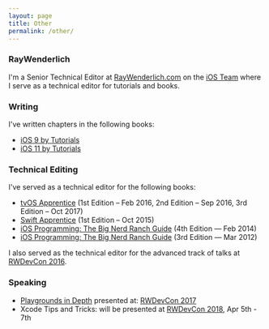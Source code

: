 ```yaml
---
layout: page
title: Other
permalink: /other/
---
```


### RayWenderlich
I'm a Senior Technical Editor at [RayWenderlich.com](https://www.raywenderlich.com) on the [iOS Team](https://www.raywenderlich.com/about#jahmad) where I serve as a technical editor for tutorials and books.

### Writing
I've written chapters in the following books:
- [iOS 9 by Tutorials](https://store.raywenderlich.com/products/ios-9-by-tutorials)
- [iOS 11 by Tutorials](https://store.raywenderlich.com/products/ios-11-by-tutorials)

### Technical Editing
I've served as a technical editor for the following books:
- [tvOS Apprentice](https://store.raywenderlich.com/products/tvos-apprentice) (1st Edition – Feb 2016, 2nd Edition – Sep 2016, 3rd Edition – Oct 2017)
- [Swift Apprentice](https://store.raywenderlich.com/products/swift-apprentice) (1st Edition – Oct 2015)
- [iOS Programming: The Big Nerd Ranch Guide](https://www.amazon.com/iOS-Programming-Ranch-Guide-Guides/dp/0321942051) (4th Edition — Feb 2014)
- [iOS Programming: The Big Nerd Ranch Guide](https://www.amazon.com/iOS-Programming-Ranch-Guide-Guides/dp/0321821521) (3rd Edition — Mar 2012)

I also served as the technical editor for the advanced track of talks at [RWDevCon 2016](https://www.rwdevcon.com/2016).

### Speaking
- [Playgrounds in Depth](https://www.raywenderlich.com/159756/rwdevcon-2017-vault-free-tutorial-2-swift-playgrounds-depth) presented at: [RWDevCon 2017](https://www.rwdevcon.com/2017)
- Xcode Tips and Tricks: will be presented at [RWDevCon 2018](https://www.rwdevcon.com),  Apr 5th - 7th
